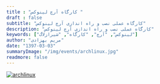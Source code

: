 ```yaml
---
title : "کارگاه آرچ لینوکس "
draft : false
subtitle: "کارگاه عملی نصب و راه اندازی آرچ لینوکس"
description: "کارگاه عملی نصب و راه اندازی آرچ لینوکس"
keywords: ["لینوکس", "آرچ", "کارگاه", "شیرازلاگ"]
author: "مریم بهزادی"
date: "1397-03-03"
summaryImage: "/img/events/archlinux.jpg"
readmore: false
---
```


[![archlinux](/img/events/archlinux.jpg)](/img/events/archlinux.jpg)
